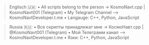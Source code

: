 > Englisch 🇺🇲:
• All scripts belong to the person -> KosmoNavt.cpp | KosmoNavt001 (Telegram)
• My Telegram Channel --> KosmoNavtDeveloper.t.me
• Langauge: C++, Python, JavaScript 

> Russia 🇷🇺:
• Все скрипты принадлежат мне -> КосмоНавт.cpp | @KosmoNavt001 (Telegram)
• Мой Телеграмм канал --> KosmoNavtDeveloper.t.me
• Язки: С++, Python, JavaScript 
